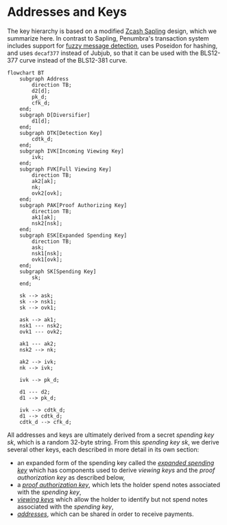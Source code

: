 # Addresses and Keys

The key hierarchy is based on a modified [Zcash Sapling](https://zips.z.cash/protocol/protocol.pdf) design,
which we summarize here.  In contrast to Sapling, Penumbra's transaction system
includes support for [fuzzy message detection](./primitives/fmd.md), uses
Poseidon for hashing, and uses `decaf377` instead of Jubjub, so that it can be
used with the BLS12-377 curve instead of the BLS12-381 curve.

```mermaid
flowchart BT
    subgraph Address
        direction TB;
        d2[d];
        pk_d;
        cfk_d;
    end;
    subgraph D[Diversifier]
        d1[d];
    end;
    subgraph DTK[Detection Key]
        cdtk_d;
    end;
    subgraph IVK[Incoming Viewing Key]
        ivk;
    end;
    subgraph FVK[Full Viewing Key]
        direction TB;
        ak2[ak];
        nk;
        ovk2[ovk];
    end;
    subgraph PAK[Proof Authorizing Key]
        direction TB;
        ak1[ak];
        nsk2[nsk];
    end;
    subgraph ESK[Expanded Spending Key]
        direction TB;
        ask;
        nsk1[nsk];
        ovk1[ovk];
    end;
    subgraph SK[Spending Key]
        sk;
    end;

    sk --> ask;
    sk --> nsk1;
    sk --> ovk1;

    ask --> ak1;
    nsk1 --- nsk2;
    ovk1 --- ovk2;

    ak1 --- ak2;
    nsk2 --> nk;

    ak2 --> ivk;
    nk --> ivk;

    ivk --> pk_d;

    d1 --- d2;
    d1 --> pk_d;

    ivk --> cdtk_d;
    d1 --> cdtk_d;
    cdtk_d --> cfk_d;
```

All addresses and keys are ultimately derived from a secret *spending key* $sk$, which is a random 32-byte string. From this *spending key* $sk$, we derive several other keys, each described in more detail in its own section:

* an expanded form of the spending key called the [*expanded spending key*](./addresses_keys/expanded_spending_keys.md) which has components used to derive *viewing keys* and the *proof authorization key* as described below,
* a [*proof authorization key*](./addresses_keys/proof_authorization_keys.md), which lets the holder spend notes associated with the *spending key*,
* [*viewing keys*](./addresses_keys/viewing_keys.md) which allow the holder to identify but not spend notes associated with the *spending key*,
* [*addresses*](./addresses_keys/addresses.md), which can be shared in order to receive payments.
